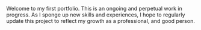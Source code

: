 Welcome to my first portfolio. This is an ongoing and perpetual work in progress. As I sponge up new skills and experiences, I hope to regularly update this project to reflect my growth as a professional, and good person.